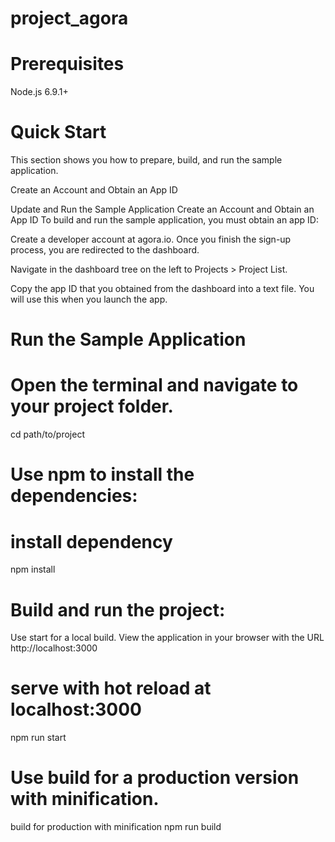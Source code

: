 # project_agora

# Prerequisites
Node.js 6.9.1+

# Quick Start
This section shows you how to prepare, build, and run the sample application.

Create an Account and Obtain an App ID

Update and Run the Sample Application
Create an Account and Obtain an App ID
To build and run the sample application, you must obtain an app ID:

Create a developer account at agora.io. Once you finish the sign-up process, you are redirected to the dashboard.

Navigate in the dashboard tree on the left to Projects > Project List.

Copy the app ID that you obtained from the dashboard into a text file. You will use this when you launch the app.

# Run the Sample Application

# Open the terminal and navigate to your project folder.
cd path/to/project


# Use npm to install the dependencies:
# install dependency
npm install


# Build and run the project:
Use start for a local build. View the application in your browser with the URL http://localhost:3000
# serve with hot reload at localhost:3000
npm run start


# Use build for a production version with minification.
build for production with minification
npm run build
